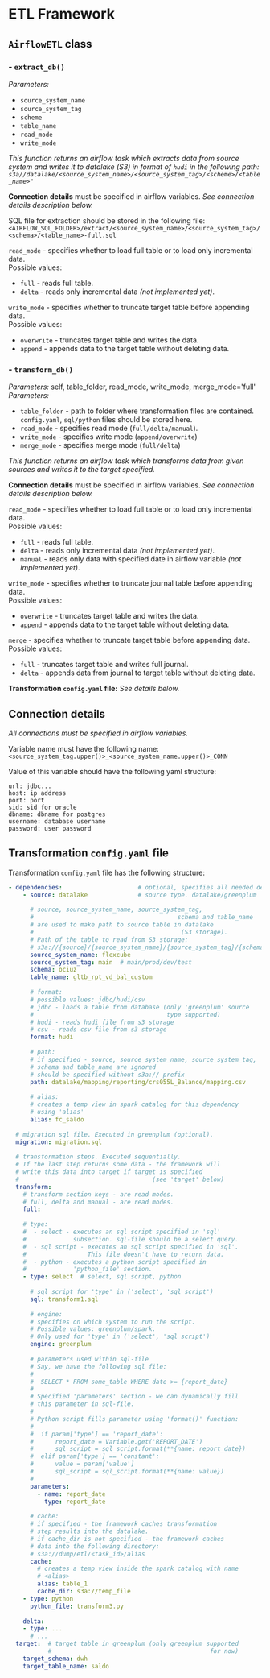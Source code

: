 # ETL Framework

## `AirflowETL` class

### - `extract_db()`
*Parameters:*
 - `source_system_name`
 - `source_system_tag`
 - `scheme`
 - `table_name`
 - `read_mode`
 - `write_mode`

*This function returns an airflow task which extracts data from source system
and writes it to datalake (S3) in format of `hudi` in the following path: <br>
`s3a//datalake/<source_system_name>/<source_system_tag>/<scheme>/<table_name>"`*

**Connection details** must be specified in airflow variables.
_See connection details description below._

SQL file for extraction should be stored in the following file: <br>
`<AIRFLOW_SQL_FOLDER>/extract/<source_system_name>/<source_system_tag>/<schema>/<table_name>-full.sql`

`read_mode` - specifies whether to load full table or to load only incremental data. <br>
Possible values:
 - `full` - reads full table.
 - `delta` - reads only incremental data *(not implemented yet)*.

`write_mode` - specifies whether to truncate target table before appending data. <br>
Possible values:
 - `overwrite` - truncates target table and writes the data.
 - `append` - appends data to the target table without deleting data.

### - `transform_db()`
_Parameters:_
self, table_folder, read_mode, write_mode, merge_mode='full'
*Parameters:*
 - `table_folder` - path to folder where transformation files are contained.
                    `config.yaml`, `sql/python` files should be stored here.
 - `read_mode` - specifies read mode (`full/delta/manual`).
 - `write_mode` - specifies write mode (`append/overwrite`)
 - `merge_mode` - specifies merge mode (`full/delta`)

*This function returns an airflow task which transforms data from given sources
and writes it to the target specified.*

**Connection details** must be specified in airflow variables.
_See connection details description below._

`read_mode` - specifies whether to load full table or to load only incremental data. <br>
Possible values:
 - `full` - reads full table.
 - `delta` - reads only incremental data *(not implemented yet)*.
 - `manual` - reads only data with specified date in airflow variable *(not implemented yet)*.

`write_mode` - specifies whether to truncate journal table before appending data. <br>
Possible values:
 - `overwrite` - truncates target table and writes the data.
 - `append` - appends data to the target table without deleting data.

`merge` - specifies whether to truncate target table before appending data. <br>
Possible values:
 - `full` - truncates target table and writes full journal.
 - `delta` - appends data from journal to target table without deleting data.

**Transformation `config.yaml` file:**
_See details below._

## Connection details
_All connections must be specified in airflow variables._ <br>

Variable name must have the following name:
`<source_system_tag.upper()>_<source_system_name.upper()>_CONN` <br>

Value of this variable should have the following yaml structure:
```
url: jdbc...
host: ip address
port: port
sid: sid for oracle
dbname: dbname for postgres
username: database username
password: user password
```

## Transformation `config.yaml` file
Transformation `config.yaml` file has the following structure:
```yaml
- dependencies:                     # optional, specifies all needed dependencies
    - source: datalake              # source type. datalake/greenplum
    
      # source, source_system_name, source_system_tag, 
      #                                        schema and table_name
      # are used to make path to source table in datalake 
      #                                         (S3 storage).
      # Path of the table to read from S3 storage:
      # s3a://{source}/{source_system_name}/{source_system_tag}/{schema}/{table_name}
      source_system_name: flexcube
      source_system_tag: main  # main/prod/dev/test
      schema: ociuz
      table_name: gltb_rpt_vd_bal_custom
      
      # format:
      # possible values: jdbc/hudi/csv
      # jdbc - loads a table from database (only 'greenplum' source 
      #                                     type supported)
      # hudi - reads hudi file from s3 storage
      # csv - reads csv file from s3 storage
      format: hudi
      
      # path:
      # if specified - source, source_system_name, source_system_tag,  
      # schema and table_name are ignored
      # should be specified without s3a:// prefix
      path: datalake/mapping/reporting/crs055L_Balance/mapping.csv
      
      # alias:
      # creates a temp view in spark catalog for this dependency 
      # using 'alias'
      alias: fc_saldo
  
  # migration sql file. Executed in greenplum (optional).
  migration: migration.sql
  
  # transformation steps. Executed sequentially.
  # If the last step returns some data - the framework will 
  # write this data into target if target is specified 
  #                                     (see 'target' below)
  transform:
    # transform section keys - are read modes.
    # full, delta and manual - are read modes.
    full:
    
    # type:
    #  - select - executes an sql script specified in 'sql' 
    #             subsection. sql-file should be a select query.
    #  - sql script - executes an sql script specified in 'sql'.
    #                 This file doesn't have to return data.
    #  - python - executes a python script specified in
    #             'python_file' section.
    - type: select  # select, sql script, python
    
      # sql script for 'type' in ('select', 'sql script')
      sql: transform1.sql
      
      # engine:
      # specifies on which system to run the script.
      # Possible values: greenplum/spark.
      # Only used for 'type' in ('select', 'sql script')
      engine: greenplum
      
      # parameters used within sql-file
      # Say, we have the following sql file:
      #
      #  SELECT * FROM some_table WHERE date >= {report_date}
      #
      # Specified 'parameters' section - we can dynamically fill
      # this parameter in sql-file.
      #
      # Python script fills parameter using 'format()' function:
      #
      #  if param['type'] == 'report_date':
      #      report_date = Variable.get('REPORT_DATE')
      #      sql_script = sql_script.format(**{name: report_date})
      #  elif param['type'] == 'constant':
      #      value = param['value']
      #      sql_script = sql_script.format(**{name: value})
      #
      parameters:
        - name: report_date
          type: report_date
      
      # cache:
      # if specified - the framework caches transformation 
      # step results into the datalake.
      # if cache_dir is not specified - the framework caches 
      # data into the following directory:
      # s3a://dump/etl/<task_id>/alias
      cache:
        # creates a temp view inside the spark catalog with name
        # <alias>
        alias: table_1
        cache_dir: s3a://temp_file
    - type: python
      python_file: transform3.py
    
    delta:
    - type: ...
      # ...
  target:  # target table in greenplum (only greenplum supported 
           #                                            for now)
    target_schema: dwh
    target_table_name: saldo

```
